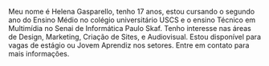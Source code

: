 Meu nome é Helena Gasparello, tenho 17 anos, estou cursando o segundo ano do Ensino Médio no colégio universitário USCS e o ensino Técnico em Multimídia no Senai de Informática Paulo Skaf. 
Tenho interesse nas áreas de Design, Marketing, Criação de Sites, e Audiovisual. Estou disponível para vagas de estágio ou Jovem Aprendiz nos setores.
Entre em contato para mais informações. 


